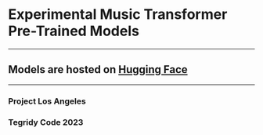 # Experimental Music Transformer Pre-Trained Models

***

## Models are hosted on [Hugging Face](https://huggingface.co/asigalov61/Experimental-Music-Transformer)

***

### Project Los Angeles
### Tegridy Code 2023
